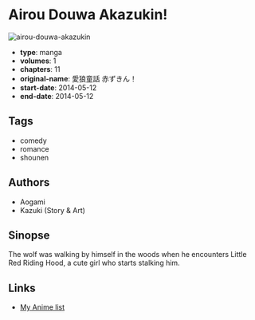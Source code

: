 # Airou Douwa Akazukin!

![airou-douwa-akazukin](https://cdn.myanimelist.net/images/manga/3/203348.jpg)

-   **type**: manga
-   **volumes**: 1
-   **chapters**: 11
-   **original-name**: 愛狼童話 赤ずきん！
-   **start-date**: 2014-05-12
-   **end-date**: 2014-05-12

## Tags

-   comedy
-   romance
-   shounen

## Authors

-   Aogami
-   Kazuki (Story & Art)

## Sinopse

The wolf was walking by himself in the woods when he encounters Little Red Riding Hood, a cute girl who starts stalking him.

## Links

-   [My Anime list](https://myanimelist.net/manga/107957/Airou_Douwa_Akazukin)
